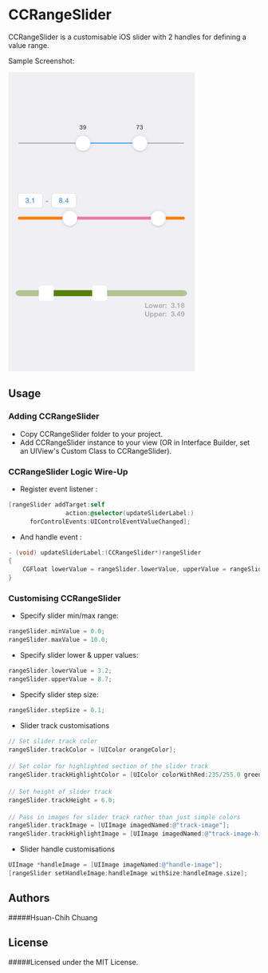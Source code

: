 # CCRangeSlider
CCRangeSlider is a customisable iOS slider with 2 handles for defining a value range.

Sample Screenshot:

![Screenshot](./Screenshots/screenshot_rangeslider.png)

## Usage

### Adding CCRangeSlider
* Copy CCRangeSlider folder to your project.
* Add CCRangeSlider instance to your view (OR in Interface Builder, set an UIView's Custom Class to CCRangeSlider).

### CCRangeSlider Logic Wire-Up

* Register event listener :
```Objective-c
[rangeSlider addTarget:self
                action:@selector(updateSliderLabel:)
      forControlEvents:UIControlEventValueChanged];
```

* And handle event :
```Objective-c
- (void) updateSliderLabel:(CCRangeSlider*)rangeSlider
{
    CGFloat lowerValue = rangeSlider.lowerValue, upperValue = rangeSlider.upperValue;
}
```


### Customising CCRangeSlider

* Specify slider min/max range:
```Objective-c
rangeSlider.minValue = 0.0;
rangeSlider.maxValue = 10.0;
```

* Specify slider lower & upper values:
```Objective-c
rangeSlider.lowerValue = 3.2;
rangeSlider.upperValue = 8.7;
```

* Specify slider step size:
```Objective-c
rangeSlider.stepSize = 0.1;
```

* Slider track customisations
```Objective-c
// Set slider track color
rangeSlider.trackColor = [UIColor orangeColor];

// Set color for highlighted section of the slider track
rangeSlider.trackHighlightColor = [UIColor colorWithRed:235/255.0 green:126/255.0 blue:159/255.0 alpha:1.0];

// Set height of slider track
rangeSlider.trackHeight = 6.0;

// Pass in images for slider track rather than just simple colors
rangeSlider.trackImage = [UIImage imagedNamed:@"track-image"];
rangeSlider.trackHighlightImage = [UIImage imagedNamed:@"track-image-highlight"];
```

* Slider handle customisations
```Objective-c
UIImage *handleImage = [UIImage imageNamed:@"handle-image"];
[rangeSlider setHandleImage:handleImage withSize:handleImage.size];
```

## Authors
#####Hsuan-Chih Chuang

## License
#####Licensed under the MIT License.

